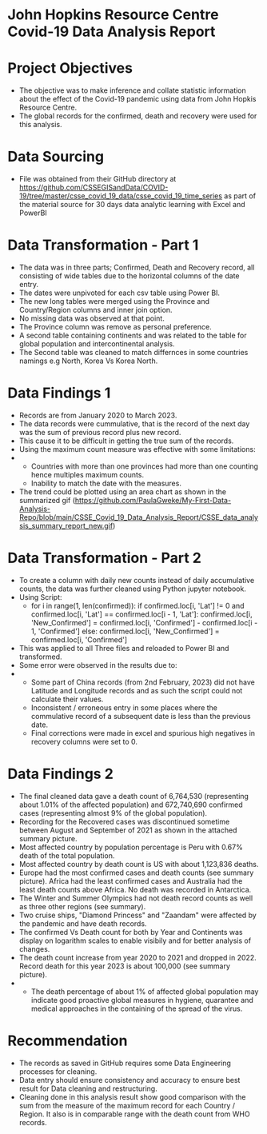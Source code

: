# John Hopkins Resource Centre Covid-19 Data Analysis Report

# Project Objectives
* The objective was to make inference and collate statistic information about the effect of the Covid-19 pandemic using data from John Hopkis Resource Centre.
* The global records for the confirmed, death and recovery were used for this analysis.


# Data Sourcing
* File was obtained from their GitHub directory at https://github.com/CSSEGISandData/COVID-19/tree/master/csse_covid_19_data/csse_covid_19_time_series as part of the material source for 30 days data analytic learning with Excel and PowerBI

# Data Transformation - Part 1
* The data was in three parts; Confirmed, Death and Recovery record, all consisting of wide tables due to the horizontal columns of the date entry.
* The dates were unpivoted for each csv table using Power BI.
* The new long tables were merged using the Province and Country/Region columns and inner join option.
* No missing data was observed at that point.
* The Province column was remove as personal preference.
* A second table containing continents and was related to the table for global population and intercontinental analysis.
* The Second table was cleaned to match differnces in some countries namings e.g North, Korea Vs Korea North.

# Data Findings 1
* Records are from January 2020 to March 2023.
* The data records were cummulative, that is the record of the next day was the sum of previous record plus new record.
* This cause it to be difficult in getting the true sum of the records.
* Using the maximum count measure was effective with some limitations:
* * Countries with more than one provinces had more than one counting hence multiples maximum counts.
  * Inability to match the date with the measures.
* The trend could be plotted using an area chart as shown in the summarized gif (https://github.com/PaulaGweke/My-First-Data-Analysis-Repo/blob/main/CSSE_Covid_19_Data_Analysis_Report/CSSE_data_analysis_summary_report_new.gif)

# Data Transformation - Part 2
* To create a column with daily new counts instead of daily accumulative counts, the data was further cleaned using Python jupyter notebook.
* Using Script:
  * for i in range(1, len(confirmed)):
    if confirmed.loc[i, 'Lat'] != 0 and confirmed.loc[i, 'Lat'] == confirmed.loc[i - 1, 'Lat']:
        confirmed.loc[i, 'New_Confirmed'] = confirmed.loc[i, 'Confirmed'] - confirmed.loc[i - 1, 'Confirmed']
    else:
        confirmed.loc[i, 'New_Confirmed'] = confirmed.loc[i, 'Confirmed']
* This was applied to all Three files and reloaded to Power BI and transformed.
* Some error were observed in the results due to:
* * Some part of China records (from 2nd February, 2023) did not have Latitude and Longitude records and as such the script could not calculate their values.
  * Inconsistent / erroneous entry in some places where the commulative record of a subsequent date is less than the previous date.
  * Final corrections were made in excel and spurious high negatives in recovery columns were set to 0.
 
# Data Findings 2
* The final cleaned data gave a death count of 6,764,530 (representing about 1.01% of the affected population) and 672,740,690 confirmed cases (representing almost 9% of the global population).
* Recording for the Recovered cases was discontinued sometime between August and September of 2021 as shown in the attached summary picture.
* Most affected country by population percentage is Peru with 0.67% death of the total population.
* Most affected country by death count is US with about 1,123,836 deaths.
* Europe had the most confirmed cases and death counts (see summary picture). Africa had the least confirmed cases and Australia had the least death counts above Africa. No death was recorded in Antarctica.
* The Winter and Summer Olympics had not death record counts as well as three other regions (see summary).
* Two cruise ships, "Diamond Princess" and "Zaandam" were affected by the pandemic and have death records.
* The confirmed Vs Death count for both by Year and Continents was display on logarithm scales to enable visibily and for better analysis of changes.
* The death count increase from year 2020 to 2021  and dropped in 2022. Record death for this year 2023 is about 100,000 (see summary picture).
* * The death percentage of about 1% of affected global population may indicate good proactive global measures in hygiene, quarantee and medical approaches in the containing of the spread of the virus.

# Recommendation
* The records as saved in GitHub requires some Data Engineering processes for cleaning.
* Data entry should ensure consistency and accuracy to ensure best result for Data cleaning and restructuring.
* Cleaning done in this analysis result show good comparison with the sum from the measure of the maximum record for each Country / Region. It also is in comparable range with the death count from WHO records.




